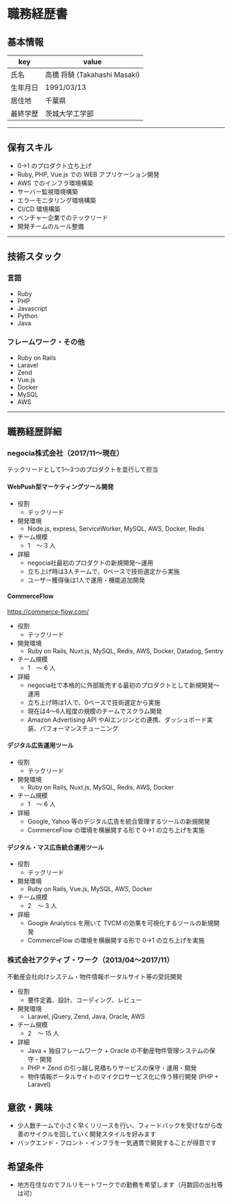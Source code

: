 # 職務経歴書

## 基本情報

|key|value|
|---|---|
|氏名|高橋 将騎 (Takahashi Masaki)|
|生年月日|1991/03/13|
|居住地|千葉県|
|最終学歴|茨城大学工学部|

---

## 保有スキル

- 0→1 のプロダクト立ち上げ
- Ruby, PHP, Vue.js での WEB アプリケーション開発
- AWS でのインフラ環境構築
- サーバー監視環境構築
- エラーモニタリング環境構築
- CI/CD 環境構築
- ベンチャー企業でのテックリード
- 開発チームのルール整備

---

## 技術スタック

### 言語

- Ruby
- PHP
- Javascript
- Python
- Java

### フレームワーク・その他

- Ruby on Rails
- Laravel
- Zend
- Vue.js
- Docker
- MySQL
- AWS

---

## 職務経歴詳細

### negocia株式会社（2017/11〜現在）

テックリードとして1〜3つのプロダクトを並行して担当

#### WebPush型マーケティングツール開発

- 役割
  - テックリード
- 開発環境
  - Node.js, express, ServiceWorker, MySQL, AWS, Docker, Redis
- チーム規模
  - 1　〜 3 人
- 詳細
  - negocia社最初のプロダクトの新規開発〜運用
  - 立ち上げ時は3人チームで、0ベースで技術選定から実施
  - ユーザー獲得後は1人で運用・機能追加開発

#### CommerceFlow

https://commerce-flow.com/

- 役割
  - テックリード
- 開発環境
  - Ruby on Rails, Nuxt.js, MySQL, Redis, AWS, Docker, Datadog, Sentry
- チーム規模
  - 1　〜 6 人
- 詳細
  - negocia社で本格的に外部販売する最初のプロダクトとして新規開発〜運用
  - 立ち上げ時は1人で、0ベースで技術選定から実施
  - 現在は4〜6人程度の規模のチームでスクラム開発
  - Amazon Advertising API やAIエンジンとの連携、ダッシュボード実装、パフォーマンスチューニング

#### デジタル広告運用ツール

- 役割
  - テックリード
- 開発環境
  - Ruby on Rails, Nuxt.js, MySQL, Redis, AWS, Docker
- チーム規模
  - 1　〜 6 人
- 詳細
  - Google, Yahoo 等のデジタル広告を統合管理するツールの新規開発
  - CommerceFlow の環境を横展開する形で 0→1 の立ち上げを実施

#### デジタル・マス広告統合運用ツール

- 役割
  - テックリード
- 開発環境
  - Ruby on Rails, Vue.js, MySQL, AWS, Docker
- チーム規模
  - 2　〜 3 人
- 詳細
  - Google Analytics を用いて TVCM の効果を可視化するツールの新規開発
  - CommerceFlow の環境を横展開する形で 0→1 の立ち上げを実施

### 株式会社アクティブ・ワーク（2013/04〜2017/11）

不動産会社向けシステム・物件情報ポータルサイト等の受託開発

- 役割
  - 要件定義、設計、コーディング、レビュー
- 開発環境
  - Laravel, jQuery, Zend, Java, Oracle, AWS
- チーム規模
  - 2　〜 15 人
- 詳細
  - Java + 独自フレームワーク + Oracle の不動産物件管理システムの保守・開発
  - PHP + Zend の引っ越し見積もりサービスの保守・運用・開発
  - 物件情報ポータルサイトのマイクロサービス化に伴う移行開発 (PHP + Laravel)

## 意欲・興味

- 少人数チームで小さく早くリリースを行い、フィードバックを受けながら改善のサイクルを回していく開発スタイルを好みます
- バックエンド・フロント・インフラを一気通貫で開発することが得意です

## 希望条件

- 地方在住なのでフルリモートワークでの勤務を希望します（月数回の出社等は可）
